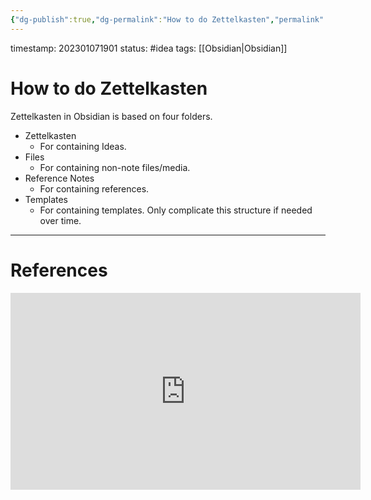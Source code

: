 ```yaml
---
{"dg-publish":true,"dg-permalink":"How to do Zettelkasten","permalink":"/How to do Zettelkasten/"}
---
```


timestamp: 202301071901
status: #idea
tags: [[Obsidian\|Obsidian]]
# How to do Zettelkasten
Zettelkasten in Obsidian is based on four folders.
- Zettelkasten
	- For containing Ideas.
- Files
	- For containing non-note files/media.
- Reference Notes
	- For containing references.
- Templates
	- For containing templates.
Only complicate this structure if needed over time.
---
# References
<iframe width="560" height="315" src="https://www.youtube.com/embed/E6ySG7xYgjY" title="YouTube video player" frameborder="0" allow="accelerometer; autoplay; clipboard-write; encrypted-media; gyroscope; picture-in-picture; web-share" allowfullscreen></iframe>